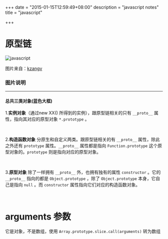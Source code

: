 +++
date = "2015-01-15T12:59:49+08:00"
description = "javascript notes"
title = "javascript"

+++

# 原型链

![javascript](/image/prototype.jpg)

图片来自：[kzangv](https://github.com/kzangv)


### 图片说明

------

#### 总共三类对象(蓝色大框)

1.**实例对象**（通过new XX() 所得到的实例），跟原型链相关的只有 `__proto__` 属性，指向其对应的原型对象 `*.prototype` 。

<br />

2.**构造函数对象** 分原生和自定义两类。跟原型链相关的有 `__proto__` 属性，除此之外还有 `prototype` 属性。`__proto__` 属性都是指向 `Function.prototype` 这个原型对象的。`prototype` 则是指向对应的原型对象。

<br />

3.**原型对象** 除了一样拥有 `__proto__` 外，也拥有独有的属性 `constructor` 。它的`__proto__` 指向的都是 `Object.prototype` ，除了 `Object.prototype` 本身，它自己是指向 `null` 。而 `constructor` 属性指向它们对应的构造函数对象。

<br />

# arguments 参数

它是对象，不是数组，使用 `Array.prototype.slice.call(arguments)` 转为数组
